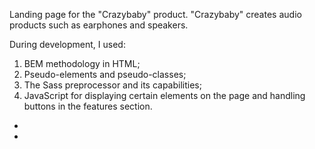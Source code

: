 Landing page for the "Crazybaby" product.
"Crazybaby" creates audio products such as earphones and speakers.

During development, I used:

1. BEM methodology in HTML;
2. Pseudo-elements and pseudo-classes;
3. The Sass preprocessor and its capabilities;
4. JavaScript for displaying certain elements on the page and handling buttons in the features section.

- [Demo link]: https://olhalishenko.github.io/Kickstarter-landing/
- [Template link]: https://www.figma.com/design/Ujp7bCFuvuJlkn8TSbQPSZ/Kickstarter_FE-students?node-id=19655-32&node-type=canvas&t=cnC4J7FdlQ2Xr1vv-0
